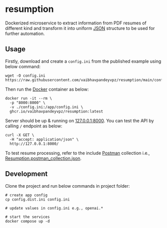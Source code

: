 # resumption

Dockerized microservice to extract information from PDF resumes of different kind and transform it into uniform [JSON](https://www.json.org/json-en.html) structure to be used for further automation.

## Usage

Firstly, download and create a `config.ini` from the published example using below command:

```shell
wget -O config.ini https://raw.githubusercontent.com/vaibhavpandeyvpz/resumption/main/config.dist.ini
```

Then run the [Docker](https://www.docker.com/) container as below:

```shell
docker run -it --rm \
  -p "8000:8000" \
  -v ./config.ini:/app/config.ini \
  ghcr.io/vaibhavpandeyvpz/resumption:latest
```

Server should be up & running on [127.0.0.1:8000](http://127.0.0.1:8000/).
You can test the API by calling `/` endpoint as below:

```shell
curl -X GET \
  -H "accept: application/json" \
  http://127.0.0.1:8000/
```

To test resume processing, refer to the include [Postman](https://www.postman.com/) collection i.e., [Resumption.postman_collection.json](Resumption.postman_collection.json).

## Development

Clone the project and run below commands in project folder:

```shell
# create app config
cp config.dist.ini config.ini

# update values in config.ini e.g., openai.*

# start the services
docker compose up -d
```
